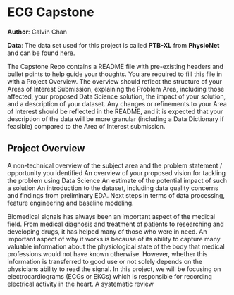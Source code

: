 # ECG Capstone

**Author**: Calvin Chan 

**Data**: The data set used for this project is called **PTB-XL** from **PhysioNet** and can be found [here](https://physionet.org/content/ptb-xl/1.0.3/).

The Capstone Repo contains a README file with pre-existing headers and bullet points to help guide your thoughts. You are required to fill this file in with a Project Overview. The overview should reflect the structure of your Areas of Interest Submission, explaining the Problem Area, including those affected, your proposed Data Science solution, the impact of your solution, and a description of your dataset. Any changes or refinements to your Area of Interest should be reflected in the README, and it is expected that your description of the data will be more granular (including a Data Dictionary if feasible) compared to the Area of Interest submission.

## Project Overview

A non-technical overview of the subject area and the problem statement / opportunity you identified
An overview of your proposed vision for tackling the problem using Data Science
An estimate of the potential impact of such a solution
An introduction to the dataset, including data quality concerns and findings from preliminary EDA.
Next steps in terms of data processing, feature engineering and baseline modeling.

Biomedical signals has always been an important aspect of the medical field. From medical diagnosis and treatment of patients to researching and developing drugs, it has helped many of those who were in need. An important aspect of why it works is because of its ability to capture many valuable information about the physiological state of the body that medical professions would not have known otherwise. However, whether this information is transferred to good use or not solely depends on the physicians ability to read the signal. In this project, we will be focusing on electrocardiograms (ECGs or EKGs) which is responsible for recording electrical activity in the heart. A systematic review 
